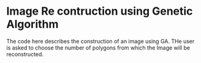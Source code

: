 # Image Re contruction using Genetic Algorithm
The code here describes the construction of an image using GA. THe user is asked to choose the number of polygons from which the Image will be reconstructed.
